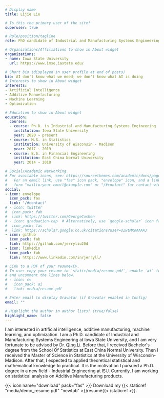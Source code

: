 ```yaml
---
# Display name
title: Lijie Liu

# Is this the primary user of the site?
superuser: true

# Role/position/tagline
role: PhD candidate of Industrial and Manufacturing Systems Engineering

# Organizations/Affiliations to show in About widget
organizations:
- name: Iowa State University
  url: https://www.imse.iastate.edu/

# Short bio (displayed in user profile at end of posts)
bio: AI don't know what we need; we don't know what AI is doing
# Interests to show in About widget
interests:
- Artificial Intelligence
- Additive Manuefacturing
- Machine Learning
- Optimization

# Education to show in About widget
education:
  courses:
  - course: Ph.D. in Industrial and Manufacturing Systems Engineering
    institution: Iowa State University
    year: 2020 ~ present
  - course: M.S. in Statistics
    institution: University of Wisconsin - Madison
    year: 2017 ~ 2019
  - course: B.S. in Financial Engineering
    institution: East China Normal University
    year: 2014 ~ 2018

# Social/Academic Networking
# For available icons, see: https://sourcethemes.com/academic/docs/page-builder/#icons
#   For an email link, use "fas" icon pack, "envelope" icon, and a link in the
#   form "mailto:your-email@example.com" or "/#contact" for contact widget.
social:
- icon: envelope
  icon_pack: fas
  link: '/#contact'
# - icon: twitter
#  icon_pack: fab
#  link: https://twitter.com/GeorgeCushen
# - icon: graduation-cap  # Alternatively, use `google-scholar` icon from `ai` icon pack
#  icon_pack: fas
#  link: https://scholar.google.co.uk/citations?user=sIwtMXoAAAAJ
- icon: github
  icon_pack: fab
  link: https://github.com/jerryliu20d
- icon: linkedin
  icon_pack: fab
  link: https://www.linkedin.com/in/jerryll/

# Link to a PDF of your resume/CV.
# To use: copy your resume to `static/media/resume.pdf`, enable `ai` icons in `params.toml`, 
# and uncomment the lines below.
# - icon: cv
#   icon_pack: ai
#   link: media/resume.pdf

# Enter email to display Gravatar (if Gravatar enabled in Config)
email: ""

# Highlight the author in author lists? (true/false)
highlight_name: false
---
```




I am interested in artificial intelligence, additive manufacturing, machine learning, and optimization. I am a Ph.D. candidate of Industrial and Manufacturing Systems Engineering at Iowa State University, and I am very fortunate to be advised by Dr. [Qing Li](https://www.imse.iastate.edu/qing-li/). Before that, I received Bachelor's degree from the School Of Statistics at East China Normal University. Then I received the Master of Science in Statistics at the University of Wisconsin-Madison. After that, I expected to applied theoretical statistical and mathematical knowledge to practical. It is the motivation I pursued a Ph.D. degree in a new field - Industrial Engineering at ISU. Currently, I am working on statistical analysis on Additive Manufacturing products.


{{< icon name="download" pack="fas" >}} Download my {{< staticref "media/demo_resume.pdf" "newtab" >}}resumé{{< /staticref >}}.
